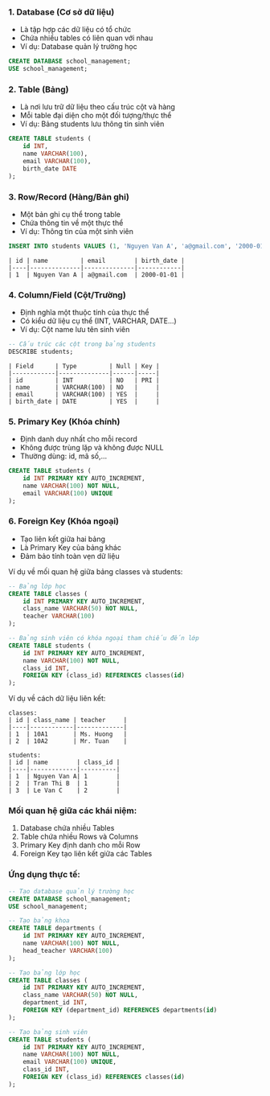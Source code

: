 ### 1. Database (Cơ sở dữ liệu)
- Là tập hợp các dữ liệu có tổ chức
- Chứa nhiều tables có liên quan với nhau
- Ví dụ: Database quản lý trường học
```sql
CREATE DATABASE school_management;
USE school_management;
```

### 2. Table (Bảng)
- Là nơi lưu trữ dữ liệu theo cấu trúc cột và hàng
- Mỗi table đại diện cho một đối tượng/thực thể
- Ví dụ: Bảng students lưu thông tin sinh viên
```sql
CREATE TABLE students (
    id INT,
    name VARCHAR(100),
    email VARCHAR(100),
    birth_date DATE
);
```

### 3. Row/Record (Hàng/Bản ghi)
- Một bản ghi cụ thể trong table
- Chứa thông tin về một thực thể
- Ví dụ: Thông tin của một sinh viên
```sql
INSERT INTO students VALUES (1, 'Nguyen Van A', 'a@gmail.com', '2000-01-01');
```
```
| id | name         | email        | birth_date |
|----|--------------|--------------|------------|
| 1  | Nguyen Van A | a@gmail.com  | 2000-01-01 |
```

### 4. Column/Field (Cột/Trường)
- Định nghĩa một thuộc tính của thực thể
- Có kiểu dữ liệu cụ thể (INT, VARCHAR, DATE...)
- Ví dụ: Cột name lưu tên sinh viên
```sql
-- Cấu trúc các cột trong bảng students
DESCRIBE students;
```
```
| Field      | Type         | Null | Key |
|------------|--------------|------|-----|
| id         | INT          | NO   | PRI |
| name       | VARCHAR(100) | NO   |     |
| email      | VARCHAR(100) | YES  |     |
| birth_date | DATE         | YES  |     |
```

### 5. Primary Key (Khóa chính)
- Định danh duy nhất cho mỗi record
- Không được trùng lặp và không được NULL
- Thường dùng: id, mã số,...
```sql
CREATE TABLE students (
    id INT PRIMARY KEY AUTO_INCREMENT,
    name VARCHAR(100) NOT NULL,
    email VARCHAR(100) UNIQUE
);
```

### 6. Foreign Key (Khóa ngoại)
- Tạo liên kết giữa hai bảng
- Là Primary Key của bảng khác
- Đảm bảo tính toàn vẹn dữ liệu

Ví dụ về mối quan hệ giữa bảng classes và students:
```sql
-- Bảng lớp học
CREATE TABLE classes (
    id INT PRIMARY KEY AUTO_INCREMENT,
    class_name VARCHAR(50) NOT NULL,
    teacher VARCHAR(100)
);

-- Bảng sinh viên có khóa ngoại tham chiếu đến lớp
CREATE TABLE students (
    id INT PRIMARY KEY AUTO_INCREMENT,
    name VARCHAR(100) NOT NULL,
    class_id INT,
    FOREIGN KEY (class_id) REFERENCES classes(id)
);
```

Ví dụ về cách dữ liệu liên kết:
```
classes:
| id | class_name | teacher     |
|----|------------|-------------|
| 1  | 10A1       | Ms. Huong   |
| 2  | 10A2       | Mr. Tuan    |

students:
| id | name        | class_id |
|----|-------------|----------|
| 1  | Nguyen Van A| 1        |
| 2  | Tran Thi B  | 1        |
| 3  | Le Van C    | 2        |
```

### Mối quan hệ giữa các khái niệm:
1. Database chứa nhiều Tables
2. Table chứa nhiều Rows và Columns
3. Primary Key định danh cho mỗi Row
4. Foreign Key tạo liên kết giữa các Tables

### Ứng dụng thực tế:
```sql
-- Tạo database quản lý trường học
CREATE DATABASE school_management;
USE school_management;

-- Tạo bảng khoa
CREATE TABLE departments (
    id INT PRIMARY KEY AUTO_INCREMENT,
    name VARCHAR(100) NOT NULL,
    head_teacher VARCHAR(100)
);

-- Tạo bảng lớp học
CREATE TABLE classes (
    id INT PRIMARY KEY AUTO_INCREMENT,
    class_name VARCHAR(50) NOT NULL,
    department_id INT,
    FOREIGN KEY (department_id) REFERENCES departments(id)
);

-- Tạo bảng sinh viên
CREATE TABLE students (
    id INT PRIMARY KEY AUTO_INCREMENT,
    name VARCHAR(100) NOT NULL,
    email VARCHAR(100) UNIQUE,
    class_id INT,
    FOREIGN KEY (class_id) REFERENCES classes(id)
);
```